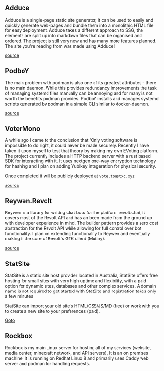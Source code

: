 ## Adduce
<div class="holder">
    Adduce is a single-page static site generator, it can be used to easily and quickly generate web-pages and bundle them into a monolithic HTML file for easy deployment. Adduce takes a different approach to SSG, the elements are split up into markdown files that can be organised and ordered. The project is still very new and has many more features planned. The site you're reading from was made using Adduce!

<a class="button" href="https://github.com/toastxc/Adduce">source</a>
</div>


## PodboY
<div class="holder" >
    The main problem with podman is also one of its greatest attributes - there is no main daemon. While this provides redundancy improvements the task of managing systemd files manually can be annoying and for many is not worth the benefits podman provides. PodboY installs and manages systemd scripts generated by podman in a simple CLI similar to docker-daemon.

<a class="button" href="https://github.com/toastxc/podboy">source</a>
</div>


## VoterMono
<div class="holder" >
A while ago I came to the conclusion that 'Only voting software is impossible to do right, it could never be made securely. Recently I have taken it upon myself to test that theory by making my own EVoting platform. The project currently includes a HTTP backend server with a rust based SDK for interacting with it. It uses nextgen one-way encryption technology for hashing and I plan on adding Yubikey integeration for physical security.

Once completed it will be publicly deployed at `vote.toastxc.xyz`

<a class="button" href="https://github.com/toastxc/voter-mono">source</a>
</div>



## Reywen.Revolt
<div class="holder">
    Reywen is a library for writing chat bots for the platform revolt.chat, it covers most of the Revolt API and has an been made from the ground up with developer experience in mind. The builder pattern provides a zero cost abstraction for the Revolt API while allowing for full control over bot functionality. I plan on extending functionality to Reywen and eventually making it the core of Revolt's GTK client (Mutiny).

<a class="button" href="https://github.com/toastxc/Reywen-Revolt">source</a>
</div>

## StatSite
<div class="holder">
    StatSite is a static site host provider located in Australia, StatSite offers free hosting for small sites with very high uptime and flexibility, with a paid option for dynamic sites, databases and other complex services. A domain name is not required to get started with StatSite and registration takes only a few minutes


StatSite can import your old site's HTML/CSS/JS/MD (free) or work with you to create a new site to your preferences (paid).

<a class="button" href="https://static.toastxc.xyz">Goto</a>
</div>


## Rockbox
<div class="holder">
    Rockbox is my main Linux server for hosting all of my services (website, media center, minecraft network, and API servers), It is an on premises machine. It is running on Redhat Linux 8 and primarily uses Caddy web server and podman for handling requests.
</div>

